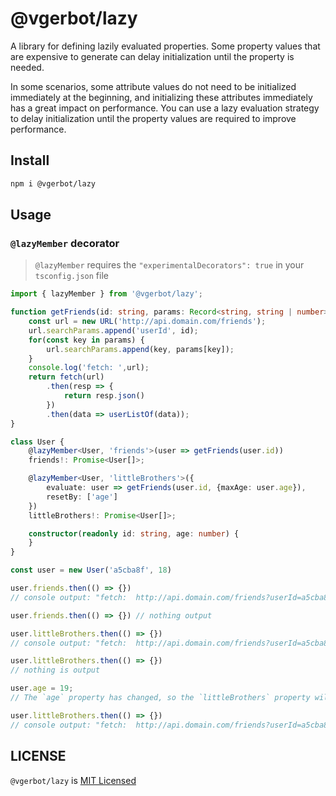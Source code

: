 # @vgerbot/lazy

A library for defining lazily evaluated properties.
Some property values that are expensive to generate can delay initialization until the property is needed.

In some scenarios, some attribute values do not need to be initialized immediately at the beginning,
and initializing these attributes immediately has a great impact on performance.
You can use a lazy evaluation strategy to delay initialization until the property values are required to improve performance.

## Install

```bash
npm i @vgerbot/lazy
```

## Usage


### `@lazyMember` decorator

>
> `@lazyMember` requires the `"experimentalDecorators": true` in your `tsconfig.json` file
>

```ts
import { lazyMember } from '@vgerbot/lazy';

function getFriends(id: string, params: Record<string, string | number> = {}): Promise<User[]> {
    const url = new URL('http://api.domain.com/friends');
    url.searchParams.append('userId', id);
    for(const key in params) {
        url.searchParams.append(key, params[key]);
    }
    console.log('fetch: ',url);
    return fetch(url)
        .then(resp => {
            return resp.json()
        })
        .then(data => userListOf(data));
}

class User {
    @lazyMember<User, 'friends'>(user => getFriends(user.id))
    friends!: Promise<User[]>;

    @lazyMember<User, 'littleBrothers'>({
        evaluate: user => getFriends(user.id, {maxAge: user.age}),
        resetBy: ['age']
    })
    littleBrothers!: Promise<User[]>;

    constructor(readonly id: string, age: number) {
    }
}

const user = new User('a5cba8f', 18)

user.friends.then(() => {})
// console output: "fetch:  http://api.domain.com/friends?userId=a5cba8f"

user.friends.then(() => {}) // nothing output

user.littleBrothers.then(() => {})
// console output: "fetch:  http://api.domain.com/friends?userId=a5cba8f&maxAge=18"

user.littleBrothers.then(() => {})
// nothing is output

user.age = 19;
// The `age` property has changed, so the `littleBrothers` property will also be reset.

user.littleBrothers.then(() => {})
// console output: "fetch:  http://api.domain.com/friends?userId=a5cba8f&maxAge=19"

```

## LICENSE

`@vgerbot/lazy` is [MIT Licensed](https://github.com/y1j2x34/lazy/blob/master/LICENSE)
